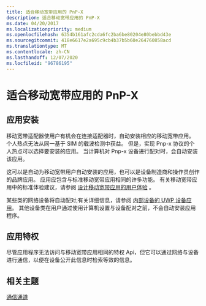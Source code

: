 ```yaml
---
title: 适合移动宽带应用的 PnP-X
description: 适合移动宽带应用的 PnP-X
ms.date: 04/20/2017
ms.localizationpriority: medium
ms.openlocfilehash: 6354b161afc2cda6fc2ba6be80204e80bebbd43e
ms.sourcegitcommit: 418e6617e2a695c9cb4b37b5b60e264760858acd
ms.translationtype: MT
ms.contentlocale: zh-CN
ms.lasthandoff: 12/07/2020
ms.locfileid: "96786195"
---
```

# <a name="pnp-x-for-mobile-broadband-apps"></a>适合移动宽带应用的 PnP-X


## <a name="span-idapp_installationspanspan-idapp_installationspanspan-idapp_installationspanapp-installation"></a><span id="App_installation"></span><span id="app_installation"></span><span id="APP_INSTALLATION"></span>应用安装


移动宽带适配器使用户有机会在连接适配器时，自动安装相应的移动宽带应用。 个人热点无法从同一基于 SIM 的载波检测中获益。 但是，实现 Pnp-x 协议的个人热点可以选择要安装的应用。 当计算机对 Pnp-x 设备进行配对时，会自动安装该应用。

这可以是自动为移动宽带用户自动安装的应用，也可以是设备制造商和操作员创作的品牌应用。 应用应包含与标准移动宽带应用相同的许多功能。 有关移动宽带应用中的标准体验建议，请参阅 [设计移动宽带应用的用户体验](designing-the-user-experience-of-a-mobile-broadband-app.md) 。

某些类的网络设备将自动配对;有关详细信息，请参阅 [内部设备的 UWP 设备应用](../devapps/uwp-device-apps-for-specialized-devices.md)。 其他设备类在用户通过使用计算机设置与设备配对之前，不会自动安装应用程序。

## <a name="span-idapp_privilegesspanspan-idapp_privilegesspanspan-idapp_privilegesspanapp-privileges"></a><span id="App_privileges"></span><span id="app_privileges"></span><span id="APP_PRIVILEGES"></span>应用特权


尽管应用程序无法访问与移动宽带应用相同的特权 Api，但它可以通过网络与设备进行通信，以便在设备公开此信息时检索等效的信息。

## <a name="span-idrelated_topicsspanrelated-topics"></a><span id="related_topics"></span>相关主题


[通信通道](communication-channels.md)

 

